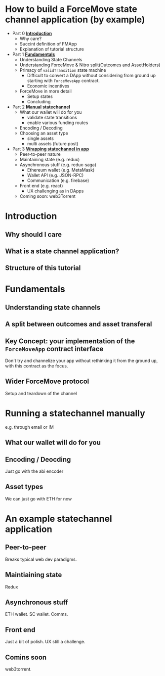 # How to build a ForceMove state channel application (by example)

- Part 0 [**Introduction**](#Introduction)
  - Why care?
  - Succint definition of FMApp
  - Explanation of tutorial structure
- Part 1 [**Fundamentals**](#Fundamentals)
  - Understanding State Channels
  - Understanding ForceMove & Nitro split(Outcomes and AssetHolders)
  - Primacy of `validTransition` state machine
    - Difficult to convert a DApp without considering from ground up starting with `ForceMoveApp` contract.
    - Economic incentives
  - ForceMove in more detail
    - Setup states
    - Concluding
- Part 2 [**Manual statechannel**](#Running-a-statechannel-manually)
  - What our wallet will do for you
    - validate state transitions
    - enable various funding routes
  - Encoding / Decoding
  - Choosing an asset type
    - single assets
    - multi assets (future post)
- Part 3 [**Wrapping statechannel in app**](#An-example-statechannel-application)
  - Peer-to-peer nature
  - Maintaining state (e.g. redux)
  - Asynchronous stuff (e.g. redux-saga)
    - Ethereum wallet (e.g. MetaMask)
    - Wallet API (e.g. JSON-RPC)
    - Communication (e.g. firebase)
  - Front end (e.g. react)
    - UX challenging as in DApps
  - Coming soon: web3Torrent

# Introduction

## Why should I care

## What is a state channel application?

## Structure of this tutorial

# Fundamentals

## Understanding state channels

## A split between outcomes and asset transferal

## Key Concept: your implementation of the `ForceMoveApp` contract interface

Don't try and channelize your app without rethinking it from the ground up, with this contract as the focus.

## Wider ForceMove protocol

Setup and teardown of the channel

# Running a statechannel manually

e.g. through email or IM

## What our wallet will do for you

## Encoding / Deocding

Just go with the abi encoder

## Asset types

We can just go with ETH for now

# An example statechannel application

## Peer-to-peer

Breaks typical web dev paradigms.

## Maintiaining state

Redux

## Asynchronous stuff

ETH wallet.
SC wallet.
Comms.

## Front end

Just a bit of polish. UX still a challenge.

## Comins soon

web3torrent.
